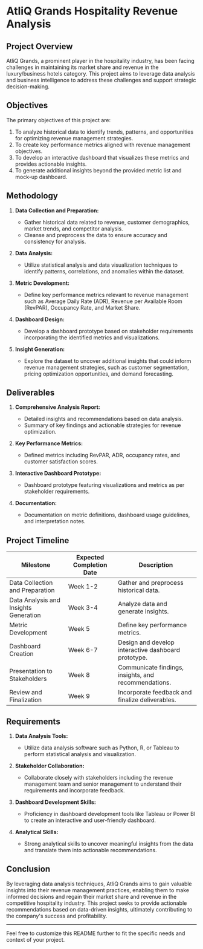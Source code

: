 # AtliQ Grands Hospitality Revenue Analysis

## Project Overview

AtliQ Grands, a prominent player in the hospitality industry, has been facing challenges in maintaining its market share and revenue in the luxury/business hotels category. This project aims to leverage data analysis and business intelligence to address these challenges and support strategic decision-making.

## Objectives

The primary objectives of this project are:
1. To analyze historical data to identify trends, patterns, and opportunities for optimizing revenue management strategies.
2. To create key performance metrics aligned with revenue management objectives.
3. To develop an interactive dashboard that visualizes these metrics and provides actionable insights.
4. To generate additional insights beyond the provided metric list and mock-up dashboard.

## Methodology

1. **Data Collection and Preparation:** 
   - Gather historical data related to revenue, customer demographics, market trends, and competitor analysis.
   - Cleanse and preprocess the data to ensure accuracy and consistency for analysis.
   
2. **Data Analysis:**
   - Utilize statistical analysis and data visualization techniques to identify patterns, correlations, and anomalies within the dataset.

3. **Metric Development:**
   - Define key performance metrics relevant to revenue management such as Average Daily Rate (ADR), Revenue per Available Room (RevPAR), Occupancy Rate, and Market Share.

4. **Dashboard Design:**
   - Develop a dashboard prototype based on stakeholder requirements incorporating the identified metrics and visualizations.

5. **Insight Generation:**
   - Explore the dataset to uncover additional insights that could inform revenue management strategies, such as customer segmentation, pricing optimization opportunities, and demand forecasting.

## Deliverables

1. **Comprehensive Analysis Report:**
   - Detailed insights and recommendations based on data analysis.
   - Summary of key findings and actionable strategies for revenue optimization.

2. **Key Performance Metrics:**
   - Defined metrics including RevPAR, ADR, occupancy rates, and customer satisfaction scores.

3. **Interactive Dashboard Prototype:**
   - Dashboard prototype featuring visualizations and metrics as per stakeholder requirements.

4. **Documentation:**
   - Documentation on metric definitions, dashboard usage guidelines, and interpretation notes.

## Project Timeline

| Milestone                     | Expected Completion Date | Description                                             |
|-------------------------------|--------------------------|---------------------------------------------------------|
| Data Collection and Preparation | Week 1-2                  | Gather and preprocess historical data.                   |
| Data Analysis and Insights Generation | Week 3-4                  | Analyze data and generate insights.                      |
| Metric Development            | Week 5                    | Define key performance metrics.                         |
| Dashboard Creation            | Week 6-7                  | Design and develop interactive dashboard prototype.      |
| Presentation to Stakeholders  | Week 8                    | Communicate findings, insights, and recommendations.     |
| Review and Finalization       | Week 9                    | Incorporate feedback and finalize deliverables.          |

## Requirements

1. **Data Analysis Tools:**
   - Utilize data analysis software such as Python, R, or Tableau to perform statistical analysis and visualization.
   
2. **Stakeholder Collaboration:**
   - Collaborate closely with stakeholders including the revenue management team and senior management to understand their requirements and incorporate feedback.
   
3. **Dashboard Development Skills:**
   - Proficiency in dashboard development tools like Tableau or Power BI to create an interactive and user-friendly dashboard.
   
4. **Analytical Skills:**
   - Strong analytical skills to uncover meaningful insights from the data and translate them into actionable recommendations.

## Conclusion

By leveraging data analysis techniques, AtliQ Grands aims to gain valuable insights into their revenue management practices, enabling them to make informed decisions and regain their market share and revenue in the competitive hospitality industry. This project seeks to provide actionable recommendations based on data-driven insights, ultimately contributing to the company's success and profitability.

---

Feel free to customize this README further to fit the specific needs and context of your project.
